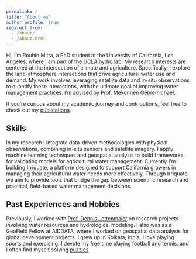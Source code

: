 ```yaml
---
permalink: /
title: "About me"
author_profile: true
redirect_from: 
  - /about/
  - /about.html
---
```


<!-- My name is Rouhin Mitra and I'm a PhD student at the University of California, Los Angeles. I'm a member of the [UCLA hydro lab](https://www.cee.ucla.edu/hydro/). My research interests lie in the intersection of climate and agriculture where I study the land-atmosphere interactions to quantify agricultural water use and demand. I'm advised by [Prof. Mekonnen Gebremichael](https://samueli.ucla.edu/people/mekonnen-gebremichael/). To know more about my work, check out my [talks](https://rouhinmitra.github.io/talks) and [publications](https://rouhinmitra.github.io/publications).  -->
Hi, I’m Rouhin Mitra, a PhD student at the University of California, Los Angeles, where I am part of the [UCLA hydro lab](https://www.cee.ucla.edu/hydro/). My research interests are centered at the intersection of climate and agriculture. Specifically, I explore the land-atmosphere interactions that drive agricultural water use and demand. My work involves leveraging satellite data and in-situ observations to quantify these interactions, with the ultimate goal of improving water management practices. I’m advised by [Prof. Mekonnen Gebremichael](https://samueli.ucla.edu/people/mekonnen-gebremichael/).

If you’re curious about my academic journey and contributions, feel free to check out my [publications](https://rouhinmitra.github.io/publications).
## Skills 
<!-- My research involves data from a combination of in-situ sensors and satellite imagery to which I apply data driven approaches to develop validation frameworks and tools for agriculutural water management. Currently, I'm building [Irriquate](https://irriquate.org/) which is a platform to help growers in California with their agricultural water management.  -->
In my research I integrate data-driven methodologies with physical observations, combining in-situ sensors and satellite imagery. I apply machine learning techniques and geospatial analysis to build frameworks for validating models for agricultural water management. Currently I'm building [Irriquate](https://irriquate.org/), a platform designed to support California growers in managing their agricultural water needs more effectively. Through Irriquate, we aim to provide tools that bridge the gap between scientific research and practical, field-based water management decisions.
<!-- The prototype can be found [here](https://ee-rouhinmitraucla.projects.earthengine.app/view/nsf-convergence) -->
## Past Experiences and Hobbies
<!-- Previously, I worked with [Prof. Dennis Lettenmaier](https://geog.ucla.edu/person/dennis-lettenmaier/) and I was also a GeoField Fellow at [AIDDATA](https://www.geofield.org/) for a brief duration. I grew up in Kolkata, India. I love to play sports and spend my free time playing soccer and tennis. Sometimes, I solve sudoku's and other [puzzles](https://alokgoyal1971.com/) -->

Previously, I worked with [Prof. Dennis Lettenmaier](https://geog.ucla.edu/person/dennis-lettenmaier/) on research projects involving water resources and hydrological modeling. I also was as a GeoField Fellow at AIDDATA, where I worked on geospatial data analysis for global development projects.
I grew up in Kolkata, India. I love playing sports and exercising. I devote my free time playing football and tennis, and I often find myself solving [puzzles](https://alokgoyal1971.com/)

